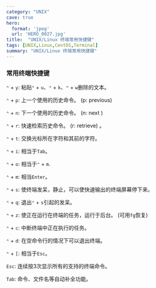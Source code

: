 ```yaml
---
category: "UNIX"
cave: true
hero:
  format: 'jpeg'
  url: 'HERO_0027.jpg'
title:  "UNIX/Linux 终端常用快捷键"
tags: [UNIX,Linux,CentOS,Terminal]
summary: "UNIX/Linux 终端常用快捷键"
---
```

### 常用终端快捷键

`⌃` + `y`: 粘贴`⌃` + `u`、`⌃` + `k`、`⌃` + `w`删除的文本。

`⌃` + `p`: 上一个使用的历史命令。 (p: previous)

`⌃` + `n`: 下一个使用的历史命令。 (n: next )

`⌃` + `r`: 快速检索历史命令。 (r: retrieve) 。

`⌃` + `t`: 交换光标所在字符和其前的字符。

`⌃` + `i`: 相当于`Tab`。

`⌃` + `o`: 相当于`⌃` + `m`.

`⌃` + `m`: 相当`Enter`。

`⌃` + `s`: 使终端发呆，静止，可以使快速输出的终端屏幕停下来。

`⌃` + `q`: 退出`⌃` + `s`引起的发呆。

`⌃` + `z`: 使正在运行在终端的任务，运行于后台。  (可用`fg`恢复)

`⌃` + `c`: 中断终端中正在执行的任务。

`⌃` + `d`: 在空命令行的情况下可以退出终端。

`⌃` + `[`: 相当于`Esc`。

`Esc`: 连续按3次显示所有的支持的终端命令。

`Tab`: 命令、文件名等自动补全功能。
